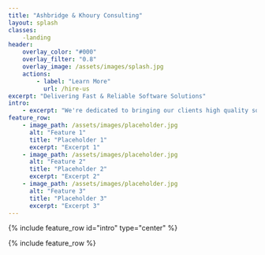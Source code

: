 ```yaml
---
title: "Ashbridge & Khoury Consulting"
layout: splash
classes:
    -landing
header:
    overlay_color: "#000"
    overlay_filter: "0.8"
    overlay_image: /assets/images/splash.jpg
    actions:
        - label: "Learn More"
          url: /hire-us
excerpt: "Delivering Fast & Reliable Software Solutions"
intro:
    - excerpt: "We're dedicated to bringing our clients high quality software"
feature_row:
    - image_path: /assets/images/placeholder.jpg
      alt: "Feature 1"
      title: "Placeholder 1"
      excerpt: "Excerpt 1"
    - image_path: /assets/images/placeholder.jpg
      alt: "Feature 2"
      title: "Placeholder 2"
      excerpt: "Excerpt 2"
    - image_path: /assets/images/placeholder.jpg
      alt: "Feature 3"
      title: "Placeholder 3"
      excerpt: "Excerpt 3"
---
```



{% include feature_row id="intro" type="center" %}

{% include feature_row %}
